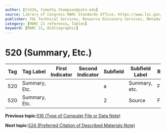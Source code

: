 ```yaml
---
author: [tt434, timothy.thompson@yale.edu]
source: Library of Congress MARC Standards Office, https://www.loc.gov/marc/bibliographic/bd520.html
publisher: YUL Technical Services, Resource Discovery Services, Metadata Services Unit
category: [MARC 21 reference, Tables]
keyword: [MARC 21, Bibliographic]
---
```


# 520 \(Summary, Etc.\)

|Tag|Tag Label|First Indicator|Second Indicator|Subfield|Subfield Label|Repeatable|
|---|---------|---------------|----------------|--------|--------------|----------|
|520|Summary, Etc.| | |a|Summary, etc.|F|
|520|Summary, Etc.| | |2|Source|F|

**Previous topic:**[516 \(Type of Computer File or Data Note\)](../tables/516_bib_table.md)

**Next topic:**[524 \(Preferred Citation of Described Materials Note\)](../tables/524_bib_table.md)


